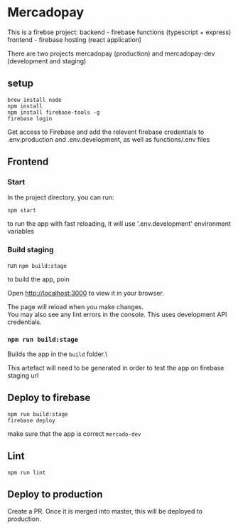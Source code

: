 # Mercadopay

This is a firebse project:
    backend - firebase functions (typescript + express)
    frontend - firebase hosting (react application)

There are two projects mercadopay (production)
and mercadopay-dev (development and staging)

## setup

    brew install node
    npm install
    npm install firebase-tools -g
    firebase login

Get access to Firebase and add the relevent firebase credentials to .env.production and .env.development, as well as functions/.env files

## Frontend

### Start

In the project directory, you can run:

`npm start`

to run the app with fast reloading, it will use '.env.development' environment variables

### Build staging

run `npm build:stage`

to build the app, poin

Open [http://localhost:3000](http://localhost:3000) to view it in your browser.

The page will reload when you make changes.\
You may also see any lint errors in the console.
This uses development API credentials. 

### `npm run build:stage`

Builds the app in the `build` folder.\

This artefact will need to be generated in order to test the app on firebase staging url

## Deploy to firebase

    npm run build:stage
    firebase deploy

make sure that the app is correct `mercado-dev`

## Lint

    npm run lint

## Deploy to production

Create a PR. Once it is merged into master, this will be deployed to production.
